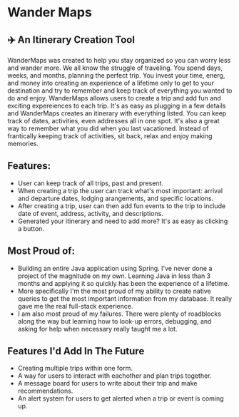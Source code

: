 # Wander Maps
## ✈️ An Itinerary Creation Tool 
WanderMaps was created to help you stay organized so you can worry less and wander more. We all know the struggle of traveling. You spend days, weeks, and months, planning the perfect trip. You invest your time, energ, and money into creating an experience of a lifetime only to get to your destination and try to remember and keep track of everything you wanted to do and enjoy. WanderMaps allows users to create a trip and add fun and exciting expereiences to each trip. It's as easy as plugging in a few details and WanderMaps creates an itinerary with everything listed. You can keep track of dates, activities, even addresses all in one spot. It's also a great way to remember what you did when you last vacationed. Instead of frantically keeping track of activities,  sit back, relax and enjoy making memories. 

## Features:
- User can keep track of all trips, past and present.
- When creating a trip the user can track what's most important: arrival and departure dates, lodging arangements, and specific locations.
- After creating a trip, user can then add fun events to the trip to include date of event, address, activity, and descriptions.
- Generated your itinerary and need to add more? It's as easy as clicking a button. 

## Most Proud of:
- Building an entire Java application using Spring. I've never done a project of the magnitude on my own. Learning Java in less than 3 months and applying it so quickly has been the experience of a lifetime. 
- More specifically I'm the most proud of my ability to create native queries to get the most important information from my database. It really gave me the real full-stack experience. 
- I am also most proud of my failures. There were plenty of roadblocks along the way but learning how to look-up errors, debugging, and asking for help when necessary really taught me a lot. 

## Features I'd Add In The Future
- Creating multiple trips within one form. 
- A way for users to interact with eachother and plan trips together. 
- A message board for users to write about their trip and make recommendations. 
- An alert system for users to get alerted when a trip or event is coming up.
